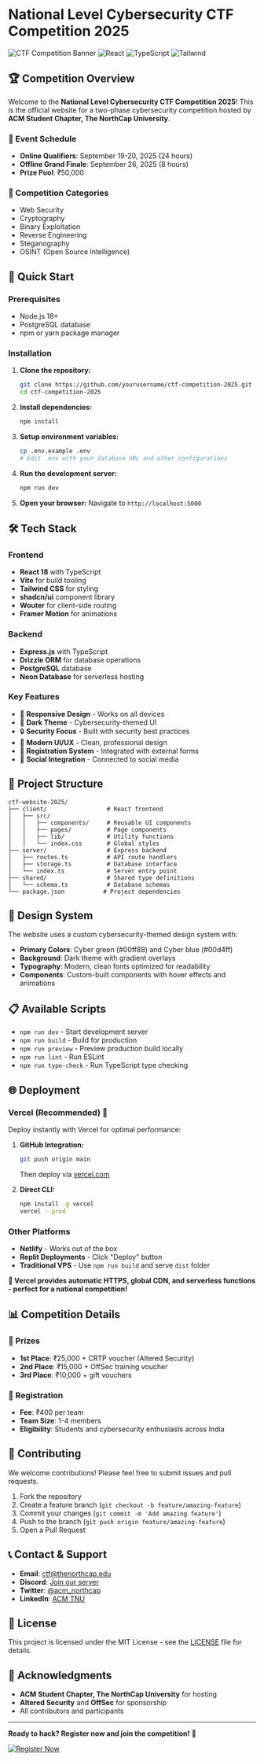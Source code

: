 # National Level Cybersecurity CTF Competition 2025

![CTF Competition Banner](https://img.shields.io/badge/CTF-Competition%202025-00ff88?style=for-the-badge&logo=security&logoColor=white)
![React](https://img.shields.io/badge/React-18.x-61dafb?style=flat&logo=react)
![TypeScript](https://img.shields.io/badge/TypeScript-5.x-3178c6?style=flat&logo=typescript)
![Tailwind](https://img.shields.io/badge/Tailwind-CSS-38bdf8?style=flat&logo=tailwindcss)

## 🏆 Competition Overview

Welcome to the **National Level Cybersecurity CTF Competition 2025**! This is the official website for a two-phase cybersecurity competition hosted by **ACM Student Chapter, The NorthCap University**.

### 📅 Event Schedule
- **Online Qualifiers**: September 19-20, 2025 (24 hours)
- **Offline Grand Finale**: September 26, 2025 (8 hours)
- **Prize Pool**: ₹50,000

### 🎯 Competition Categories
- Web Security
- Cryptography  
- Binary Exploitation
- Reverse Engineering
- Steganography
- OSINT (Open Source Intelligence)

## 🚀 Quick Start

### Prerequisites
- Node.js 18+ 
- PostgreSQL database
- npm or yarn package manager

### Installation

1. **Clone the repository:**
   ```bash
   git clone https://github.com/yourusername/ctf-competition-2025.git
   cd ctf-competition-2025
   ```

2. **Install dependencies:**
   ```bash
   npm install
   ```

3. **Setup environment variables:**
   ```bash
   cp .env.example .env
   # Edit .env with your database URL and other configurations
   ```

4. **Run the development server:**
   ```bash
   npm run dev
   ```

5. **Open your browser:**
   Navigate to `http://localhost:5000`

## 🛠️ Tech Stack

### Frontend
- **React 18** with TypeScript
- **Vite** for build tooling
- **Tailwind CSS** for styling
- **shadcn/ui** component library
- **Wouter** for client-side routing
- **Framer Motion** for animations

### Backend
- **Express.js** with TypeScript
- **Drizzle ORM** for database operations
- **PostgreSQL** database
- **Neon Database** for serverless hosting

### Key Features
- 📱 **Responsive Design** - Works on all devices
- 🌙 **Dark Theme** - Cybersecurity-themed UI
- 🔒 **Security Focus** - Built with security best practices
- 🎨 **Modern UI/UX** - Clean, professional design
- 📧 **Registration System** - Integrated with external forms
- 🔗 **Social Integration** - Connected to social media

## 📁 Project Structure

```
ctf-website-2025/
├── client/                 # React frontend
│   ├── src/
│   │   ├── components/     # Reusable UI components
│   │   ├── pages/          # Page components  
│   │   ├── lib/            # Utility functions
│   │   └── index.css       # Global styles
├── server/                 # Express backend
│   ├── routes.ts           # API route handlers
│   ├── storage.ts          # Database interface
│   └── index.ts            # Server entry point
├── shared/                 # Shared type definitions
│   └── schema.ts           # Database schemas
└── package.json           # Project dependencies
```

## 🎨 Design System

The website uses a custom cybersecurity-themed design system with:

- **Primary Colors**: Cyber green (#00ff88) and Cyber blue (#00d4ff)  
- **Background**: Dark theme with gradient overlays
- **Typography**: Modern, clean fonts optimized for readability
- **Components**: Custom-built components with hover effects and animations

## 📋 Available Scripts

- `npm run dev` - Start development server
- `npm run build` - Build for production
- `npm run preview` - Preview production build locally
- `npm run lint` - Run ESLint
- `npm run type-check` - Run TypeScript type checking

## 🌐 Deployment

### Vercel (Recommended) 🚀
Deploy instantly with Vercel for optimal performance:

1. **GitHub Integration:**
   ```bash
   git push origin main
   ```
   Then deploy via [vercel.com](https://vercel.com)

2. **Direct CLI:**
   ```bash
   npm install -g vercel
   vercel --prod
   ```

### Other Platforms
- **Netlify** - Works out of the box
- **Replit Deployments** - Click "Deploy" button
- **Traditional VPS** - Use `npm run build` and serve `dist` folder

**🎯 Vercel provides automatic HTTPS, global CDN, and serverless functions - perfect for a national competition!**

## 📊 Competition Details

### 🏅 Prizes
- **1st Place**: ₹25,000 + CRTP voucher (Altered Security)
- **2nd Place**: ₹15,000 + OffSec training voucher  
- **3rd Place**: ₹10,000 + gift vouchers

### 📝 Registration
- **Fee**: ₹400 per team
- **Team Size**: 1-4 members
- **Eligibility**: Students and cybersecurity enthusiasts across India

## 🤝 Contributing

We welcome contributions! Please feel free to submit issues and pull requests.

1. Fork the repository
2. Create a feature branch (`git checkout -b feature/amazing-feature`)
3. Commit your changes (`git commit -m 'Add amazing feature'`)
4. Push to the branch (`git push origin feature/amazing-feature`)
5. Open a Pull Request

## 📞 Contact & Support

- **Email**: ctf@thenorthcap.edu
- **Discord**: [Join our server](https://discord.gg/ctf-competition)
- **Twitter**: [@acm_northcap](https://twitter.com/acm_northcap)
- **LinkedIn**: [ACM TNU](https://linkedin.com/company/acm-tnu)

## 📜 License

This project is licensed under the MIT License - see the [LICENSE](LICENSE) file for details.

## 🙏 Acknowledgments

- **ACM Student Chapter, The NorthCap University** for hosting
- **Altered Security** and **OffSec** for sponsorship
- All contributors and participants

---

**Ready to hack? Register now and join the competition!** 🚀

[![Register Now](https://img.shields.io/badge/Register%20Now-Click%20Here-00ff88?style=for-the-badge)](https://forms.google.com/register-ctf)